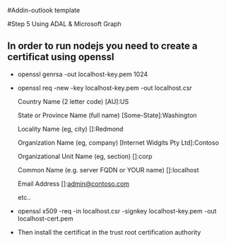 #Addin-outlook template

#Step 5 Using ADAL & Microsoft Graph


## In order to run nodejs you need to create a certificat using openssl
* openssl genrsa -out localhost-key.pem 1024 
* openssl req -new -key localhost-key.pem -out localhost.csr

  Country Name (2 letter code) [AU]:US

  State or Province Name (full name) [Some-State]:Washington

  Locality Name (eg, city) []:Redmond

  Organization Name (eg, company) [Internet Widgits Pty Ltd]:Contoso

  Organizational Unit Name (eg, section) []:corp

  Common Name (e.g. server FQDN or YOUR name) []:localhost

  Email Address []:admin@contoso.com

  etc..
  
* openssl x509 -req -in localhost.csr -signkey localhost-key.pem -out localhost-cert.pem
* Then install the certificat in the trust root certification authority
